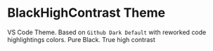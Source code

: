 # BlackHighContrast Theme

VS Code Theme. Based on `Github Dark Default` with reworked code highlightings colors. Pure Black. True high contrast
